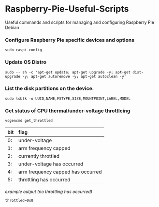 # Raspberry-Pie-Useful-Scripts
Useful commands and scripts for managing and configuring Raspberry Pie Debian

### Configure Raspberry Pie specific devices and options
```
sudo raspi-config
```

### Update OS Distro
```
sudo -- sh -c 'apt-get update; apt-get upgrade -y; apt-get dist-upgrade -y; apt-get autoremove -y; apt-get autoclean -y'
```

### List the disk partitions on the device. 
```
sudo lsblk -o UUID,NAME,FSTYPE,SIZE,MOUNTPOINT,LABEL,MODEL
```

### Get status of CPU thermal/under-voltage throttleing 
```
vcgencmd get_throttled
```
|bit|flag|
|---|:---|
|0: |under-voltage|
|1: |arm frequency capped|
|2: |currently throttled |
|3: |under-voltage has occurred|
|4: |arm frequency capped has occurred|
|5: |throttling has occurred|

_example output (no throttling has occurred)_
```
throttled=0x0
```
